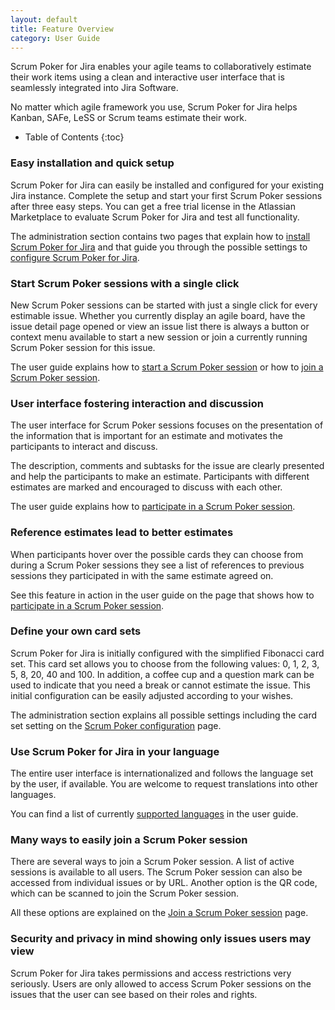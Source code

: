 ```yaml
---
layout: default
title: Feature Overview
category: User Guide
---
```


Scrum Poker for Jira enables your agile teams to collaboratively estimate their work items using a clean and interactive user interface that is seamlessly integrated into Jira Software.

No matter which agile framework you use, Scrum Poker for Jira helps Kanban, SAFe, LeSS or Scrum teams estimate their work.

* Table of Contents
{:toc}

###  Easy installation and quick setup

Scrum Poker for Jira can easily be installed and configured for your existing Jira instance.
Complete the setup and start your first Scrum Poker sessions after three easy steps.
You can get a free trial license in the Atlassian Marketplace to evaluate Scrum Poker for Jira and test all functionality.

The administration section contains two pages that explain how to [install Scrum Poker for Jira](/scrum-poker-installation) and that guide you through the possible settings to [configure Scrum Poker for Jira](/scrum-poker-configuration).

### Start Scrum Poker sessions with a single click

New Scrum Poker sessions can be started with just a single click for every estimable issue.
Whether you currently display an agile board, have the issue detail page opened or view an issue list there is always a button or context menu available to start a new session or join a currently running Scrum Poker session for this issue.

The user guide explains how to [start a Scrum Poker session](/start-scrum-poker-session) or how to [join a Scrum Poker session](/join-scrum-poker-session).

### User interface fostering interaction and discussion

The user interface for Scrum Poker sessions focuses on the presentation of the information that is important for an estimate and motivates the participants to interact and discuss.

The description, comments and subtasks for the issue are clearly presented and help the participants to make an estimate.
Participants with different estimates are marked and encouraged to discuss with each other.

The user guide explains how to [participate in a Scrum Poker session](/participate-in-scrum-poker-session).

### Reference estimates lead to better estimates

When participants hover over the possible cards they can choose from during a Scrum Poker sessions they see a list of references to previous sessions they participated in with the same estimate agreed on.

See this feature in action in the user guide on the page that shows how to [participate in a Scrum Poker session](/participate-in-scrum-poker-session).

### Define your own card sets

Scrum Poker for Jira is initially configured with the simplified Fibonacci card set.
This card set allows you to choose from the following values: 0, 1, 2, 3, 5, 8, 20, 40 and 100.
In addition, a coffee cup and a question mark can be used to indicate that you need a break or cannot estimate the issue.
This initial configuration can be easily adjusted according to your wishes.

The administration section explains all possible settings including the card set setting on the [Scrum Poker configuration](/scrum-poker-configuration) page.

### Use Scrum Poker for Jira in your language

The entire user interface is internationalized and follows the language set by the user, if available. You are welcome to request translations into other languages.

You can find a list of currently [supported languages](/supported-languages) in the user guide.

### Many ways to easily join a Scrum Poker session

There are several ways to join a Scrum Poker session.
A list of active sessions is available to all users.
The Scrum Poker session can also be accessed from individual issues or by URL.
Another option is the QR code, which can be scanned to join the Scrum Poker session.

All these options are explained on the [Join a Scrum Poker session](/join-scrum-poker-session) page.

### Security and privacy in mind showing only issues users may view

Scrum Poker for Jira takes permissions and access restrictions very seriously.
Users are only allowed to access Scrum Poker sessions on the issues that the user can see based on their roles and rights.
